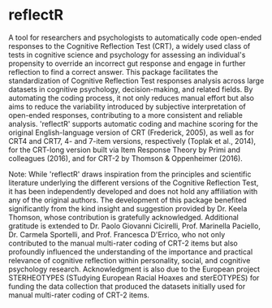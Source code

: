 # reflectR
A tool for researchers and psychologists to automatically code open-ended responses to the Cognitive Reflection Test (CRT), a widely used class of tests in cognitive science and psychology for assessing an individual's propensity to override an incorrect gut response and engage in further reflection to find a correct answer. This package facilitates the standardization of Cognitive Reflection Test responses analysis across large datasets in cognitive psychology, decision-making, and related fields. By automating the coding process, it not only reduces manual effort but also aims to reduce the variability introduced by subjective interpretation of open-ended responses, contributing to a more consistent and reliable analysis. 'reflectR' supports automatic coding and machine scoring for the original English-language version of CRT (Frederick, 2005), as well as for CRT4 and CRT7, 4- and 7-item versions, respectively (Toplak et al., 2014), for the CRT-long version built via Item Response Theory by Primi and colleagues (2016), and for CRT-2 by Thomson & Oppenheimer (2016).

Note: While 'reflectR' draws inspiration from the principles and scientific literature underlying the different versions of the Cognitive Reflection Test, it has been independently developed and does not hold any affiliation with any of the original authors.
The development of this package benefited significantly from the kind insight and suggestion provided by Dr. Keela Thomson, whose contribution is gratefully acknowledged.
Additional gratitude is extended to Dr. Paolo Giovanni Cicirelli, Prof. Marinella Paciello, Dr. Carmela Sportelli, and Prof. Francesca D'Errico, who not only contributed to the manual multi-rater coding of CRT-2 items but also profoundly influenced the understanding of the importance and practical relevance of cognitive reflection within personality, social, and cognitive psychology research. 
Acknowledgment is also due to the European project STERHEOTYPES (STudying European Racial Hoaxes and sterEOTYPES) for funding the data collection that produced the datasets initially used for manual multi-rater coding of CRT-2 items.
